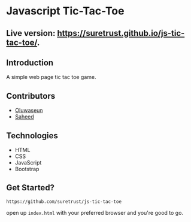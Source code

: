 # Javascript Tic-Tac-Toe

## Live version: https://suretrust.github.io/js-tic-tac-toe/.


## Introduction

A simple web page tic tac toe game.


## Contributors

- [Oluwaseun](https://github.com/bellom)
- [Saheed](https://github.com/suretrust)

## Technologies

- HTML
- CSS
- JavaScript
- Bootstrap

## Get Started?

```https://github.com/suretrust/js-tic-tac-toe```

 open up ```index.html``` with your preferred browser and you're good to go.
